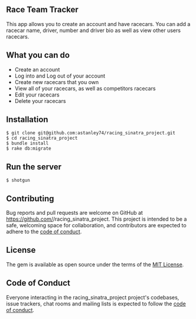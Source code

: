 ## Race Team Tracker

This app allows you to create an account and have racecars. You can add a racecar name, driver, number and driver bio as well as view other users racecars. 

## What you can do

- Create an account
- Log into and Log out of your account
- Create new racecars that you own
- View all of your racecars, as well as competitors racecars
- Edit your racecars
- Delete your racecars

## Installation

    $ git clone git@github.com:astanley74/racing_sinatra_project.git
    $ cd racing_sinatra_project
    $ bundle install
    $ rake db:migrate

## Run the server

    $ shotgun

## Contributing

Bug reports and pull requests are welcome on GitHub at https://github.com/<astanley74>/racing_sinatra_project. This project is intended to be a safe, welcoming space for collaboration, and contributors are expected to adhere to the [code of conduct](https://github.com/<astanley74>/racing_sinatra_project/blob/master/CODE_OF_CONDUCT.md).


## License

The gem is available as open source under the terms of the [MIT License](https://opensource.org/licenses/MIT).

## Code of Conduct

Everyone interacting in the racing_sinatra_project project's codebases, issue trackers, chat rooms and mailing lists is expected to follow the [code of conduct](https://github.com/<astanley74>/racing_sinatra_project/blob/master/CODE_OF_CONDUCT.md).